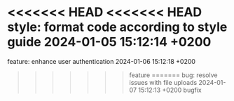 <<<<<<< HEAD
<<<<<<< HEAD
style: format code according to style guide 2024-01-05 15:12:14 +0200
=======
feature: enhance user authentication 2024-01-06 15:12:18 +0200
>>>>>>> feature
=======
bug: resolve issues with file uploads 2024-01-07 15:12:13 +0200
>>>>>>> bugfix
